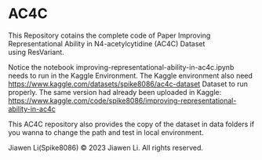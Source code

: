 # AC4C
This Repository cotains the complete code of Paper 
Improving Representational Ability in N4-acetylcytidine (AC4C) Dataset using ResVariant.

Notice the notebook improving-representational-ability-in-ac4c.ipynb needs to run in the Kaggle Environment.
The Kaggle environment also need https://www.kaggle.com/datasets/spike8086/ac4c-dataset Dataset to run properly.
The same version had already been uploaded in Kaggle: https://www.kaggle.com/code/spike8086/improving-representational-ability-in-ac4c

This AC4C repository also provides the copy of the dataset in data folders if you wanna to change the path and test in local environment.

Jiawen Li(Spike8086)
© 2023 Jiawen Li. All rights reserved.
